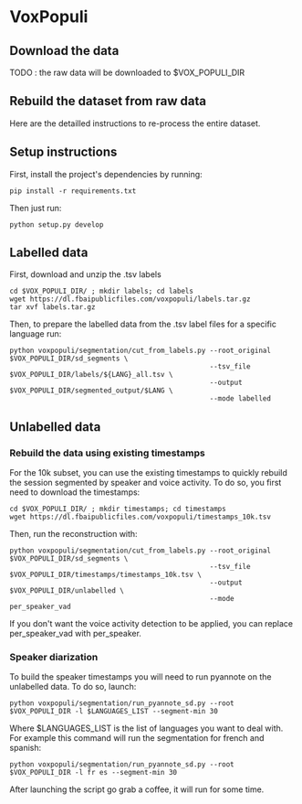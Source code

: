 # VoxPopuli

## Download the data

TODO : the raw data will be downloaded to $VOX_POPULI_DIR

## Rebuild the dataset from raw data

Here are the detailled instructions to re-process the entire dataset.

## Setup instructions

First, install the project's dependencies by running:
```
pip install -r requirements.txt
```

Then just run:
```
python setup.py develop
```

## Labelled data

First, download and unzip the .tsv labels
```
cd $VOX_POPULI_DIR/ ; mkdir labels; cd labels
wget https://dl.fbaipublicfiles.com/voxpopuli/labels.tar.gz
tar xvf labels.tar.gz 
```

Then, to prepare the labelled data from the .tsv label files for a specific language run:
```
python voxpopuli/segmentation/cut_from_labels.py --root_original $VOX_POPULI_DIR/sd_segments \
                                                 --tsv_file $VOX_POPULI_DIR/labels/${LANG}_all.tsv \
                                                 --output $VOX_POPULI_DIR/segmented_output/$LANG \
                                                 --mode labelled
```

## Unlabelled data

### Rebuild the data using existing timestamps

For the 10k subset, you can use the existing timestamps to quickly rebuild the session segmented by speaker and voice activity.
To do so, you first need to download the timestamps:
```
cd $VOX_POPULI_DIR/ ; mkdir timestamps; cd timestamps
wget https://dl.fbaipublicfiles.com/voxpopuli/timestamps_10k.tsv
```

Then, run the reconstruction with:
```
python voxpopuli/segmentation/cut_from_labels.py --root_original $VOX_POPULI_DIR/sd_segments \
                                                 --tsv_file $VOX_POPULI_DIR/timestamps/timestamps_10k.tsv \
                                                 --output $VOX_POPULI_DIR/unlabelled \
                                                 --mode per_speaker_vad
```

If you don't want the voice activity detection to be applied, you can replace per_speaker_vad with per_speaker.

### Speaker diarization

To build the speaker timestamps you will need to run pyannote on the unlabelled data. To do so, launch:

```
python voxpopuli/segmentation/run_pyannote_sd.py --root $VOX_POPULI_DIR -l $LANGUAGES_LIST --segment-min 30
```

Where $LANGUAGES_LIST is the list of languages you want to deal with. For example this command will run the segmentation for french and spanish:

```
python voxpopuli/segmentation/run_pyannote_sd.py --root $VOX_POPULI_DIR -l fr es --segment-min 30
```

After launching the script go grab a coffee, it will run for some time.
